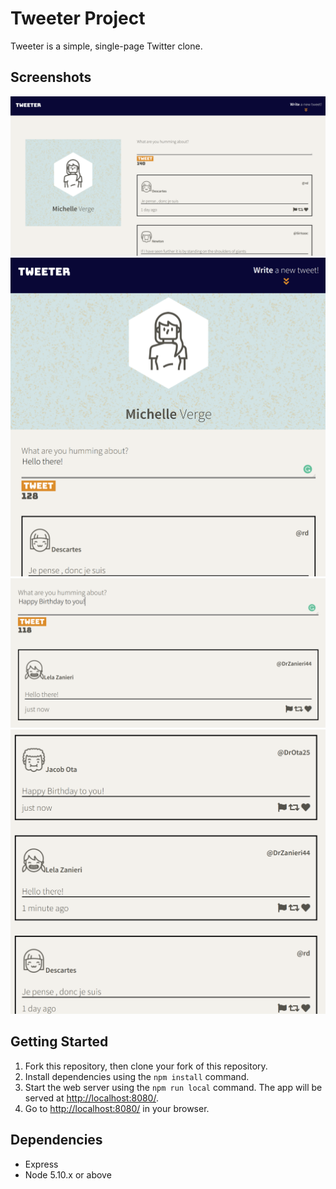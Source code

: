 # Tweeter Project

Tweeter is a simple, single-page Twitter clone.

## Screenshots

!["Screenshot of desktop layout"](https://github.com/MichelleLindseyV/tweeter/blob/master/docs/DesktopLayout.png?raw=true)
!["Screenshot of mobile layout"](https://github.com/MichelleLindseyV/tweeter/blob/master/docs/MobileLayout.png?raw=true)
![Screenshot of compose tweet text box"](https://github.com/MichelleLindseyV/tweeter/blob/master/docs/NewTweet_TextBox.png?raw=true)
![Screenshot of tweets"](https://github.com/MichelleLindseyV/tweeter/blob/master/docs/PreviousMessages.png?raw=true)

## Getting Started

1. Fork this repository, then clone your fork of this repository.
2. Install dependencies using the `npm install` command.
3. Start the web server using the `npm run local` command. The app will be served at <http://localhost:8080/>.
4. Go to <http://localhost:8080/> in your browser.

## Dependencies

- Express
- Node 5.10.x or above
